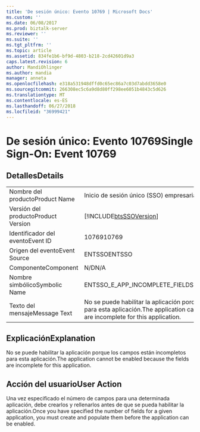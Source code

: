 ```yaml
---
title: 'De sesión único: Evento 10769 | Microsoft Docs'
ms.custom: ''
ms.date: 06/08/2017
ms.prod: biztalk-server
ms.reviewer: ''
ms.suite: ''
ms.tgt_pltfrm: ''
ms.topic: article
ms.assetid: 834fe1b6-bf9d-4803-b218-2cd42601d9a3
caps.latest.revision: 6
author: MandiOhlinger
ms.author: mandia
manager: anneta
ms.openlocfilehash: e318a531948dffd0c65ec86a7c03d7abdd3658e0
ms.sourcegitcommit: 266308ec5c6a9d8d80ff298ee6051b4843c5d626
ms.translationtype: MT
ms.contentlocale: es-ES
ms.lasthandoff: 06/27/2018
ms.locfileid: "36999421"
---
```

# <a name="single-sign-on-event-10769"></a><span data-ttu-id="bb42e-102">De sesión único: Evento 10769</span><span class="sxs-lookup"><span data-stu-id="bb42e-102">Single Sign-On: Event 10769</span></span>
## <a name="details"></a><span data-ttu-id="bb42e-103">Detalles</span><span class="sxs-lookup"><span data-stu-id="bb42e-103">Details</span></span>  
  
|                 |                                                                                           |
|-----------------|-------------------------------------------------------------------------------------------|
|  <span data-ttu-id="bb42e-104">Nombre del producto</span><span class="sxs-lookup"><span data-stu-id="bb42e-104">Product Name</span></span>   |                                 <span data-ttu-id="bb42e-105">Inicio de sesión único (SSO) empresarial</span><span class="sxs-lookup"><span data-stu-id="bb42e-105">Enterprise Single Sign-On</span></span>                                 |
| <span data-ttu-id="bb42e-106">Versión del producto</span><span class="sxs-lookup"><span data-stu-id="bb42e-106">Product Version</span></span> |                [!INCLUDE[btsSSOVersion](../includes/btsssoversion-md.md)]                 |
|    <span data-ttu-id="bb42e-107">Identificador del evento</span><span class="sxs-lookup"><span data-stu-id="bb42e-107">Event ID</span></span>     |                                           <span data-ttu-id="bb42e-108">10769</span><span class="sxs-lookup"><span data-stu-id="bb42e-108">10769</span></span>                                           |
|  <span data-ttu-id="bb42e-109">Origen del evento</span><span class="sxs-lookup"><span data-stu-id="bb42e-109">Event Source</span></span>   |                                          <span data-ttu-id="bb42e-110">ENTSSO</span><span class="sxs-lookup"><span data-stu-id="bb42e-110">ENTSSO</span></span>                                           |
|    <span data-ttu-id="bb42e-111">Componente</span><span class="sxs-lookup"><span data-stu-id="bb42e-111">Component</span></span>    |                                            <span data-ttu-id="bb42e-112">N/D</span><span class="sxs-lookup"><span data-stu-id="bb42e-112">N/A</span></span>                                            |
|  <span data-ttu-id="bb42e-113">Nombre simbólico</span><span class="sxs-lookup"><span data-stu-id="bb42e-113">Symbolic Name</span></span>  |                              <span data-ttu-id="bb42e-114">ENTSSO_E_APP_INCOMPLETE_FIELDS</span><span class="sxs-lookup"><span data-stu-id="bb42e-114">ENTSSO_E_APP_INCOMPLETE_FIELDS</span></span>                               |
|  <span data-ttu-id="bb42e-115">Texto del mensaje</span><span class="sxs-lookup"><span data-stu-id="bb42e-115">Message Text</span></span>   | <span data-ttu-id="bb42e-116">No se puede habilitar la aplicación porque los campos están incompletos para esta aplicación.</span><span class="sxs-lookup"><span data-stu-id="bb42e-116">The application cannot be enabled because the fields are incomplete for this application.</span></span> |
  
## <a name="explanation"></a><span data-ttu-id="bb42e-117">Explicación</span><span class="sxs-lookup"><span data-stu-id="bb42e-117">Explanation</span></span>  
 <span data-ttu-id="bb42e-118">No se puede habilitar la aplicación porque los campos están incompletos para esta aplicación.</span><span class="sxs-lookup"><span data-stu-id="bb42e-118">The application cannot be enabled because the fields are incomplete for this application.</span></span>  
  
## <a name="user-action"></a><span data-ttu-id="bb42e-119">Acción del usuario</span><span class="sxs-lookup"><span data-stu-id="bb42e-119">User Action</span></span>  
 <span data-ttu-id="bb42e-120">Una vez especificado el número de campos para una determinada aplicación, debe crearlos y rellenarlos antes de que se pueda habilitar la aplicación.</span><span class="sxs-lookup"><span data-stu-id="bb42e-120">Once you have specified the number of fields for a given application, you must create and populate them before the application can be enabled.</span></span>